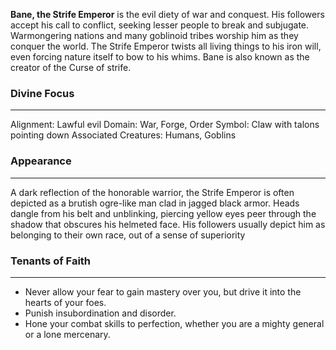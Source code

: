 **Bane, the Strife Emperor** is the evil diety of war and conquest. His followers accept his call to conflict, seeking lesser people to break and subjugate. Warmongering nations and many goblinoid tribes worship him as they conquer the world. The Strife Emperor twists all living things to his iron will, even forcing nature itself to bow to his whims. Bane is also known as the creator of the Curse of strife.
### Divine Focus
---
Alignment: Lawful evil
Domain: War, Forge, Order
Symbol: Claw with talons pointing down
Associated Creatures: Humans, Goblins
### Appearance
------
A dark reflection of the honorable warrior, the Strife Emperor is often depicted as a brutish ogre-like man clad in jagged black armor. Heads dangle from his belt and unblinking, piercing yellow eyes peer through the shadow that obscures his helmeted face. His followers usually depict him as belonging to their own race, out of a sense of superiority
### Tenants of Faith
---
- Never allow your fear to gain mastery over you, but drive it into the hearts of your foes.
- Punish insubordination and disorder.
- Hone your combat skills to perfection, whether you are a mighty general or a lone mercenary.